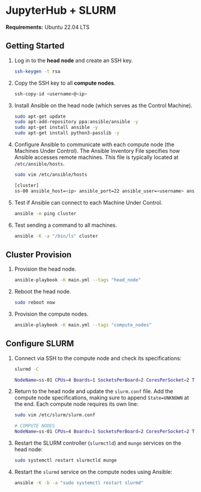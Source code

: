 # JupyterHub + SLURM

**Requirements:** Ubuntu 22.04 LTS

## Getting Started

1. Log in to the **head node** and create an SSH key.

   ```sh
   ssh-keygen -t rsa
   ```

2. Copy the SSH key to all **compute nodes**.

   ```sh
   ssh-copy-id <username>@<ip>
   ```

3. Install Ansible on the head node (which serves as the Control Machine).

   ```sh
   sudo apt-get update
   sudo apt-add-repository ppa:ansible/ansible -y
   sudo apt-get install ansible -y
   sudo apt-get install python3-passlib -y
   ```

4. Configure Ansible to communicate with each compute node (the Machines Under Control).
   The Ansible Inventory File specifies how Ansible accesses remote machines.
   This file is typically located at `/etc/ansible/hosts`.

   ```sh
   sudo vim /etc/ansible/hosts

   [cluster]
   ss-00 ansible_host=<ip> ansible_port=22 ansible_user=<username> ansible_ssh_private_key_file=/home/<username>/.ssh/id_rsa ansible_python_interpreter=/usr/bin/python3.10 ansible_ssh_common_args='-o StrictHostKeyChecking=no -o UserKnownHostsFile=/dev/null'
   ```

5. Test if Ansible can connect to each Machine Under Control.

   ```sh
   ansible -m ping cluster
   ```

6. Test sending a command to all machines.

   ```sh
   ansible -K -a "/bin/ls" cluster
   ```

## Cluster Provision

1. Provision the head node.

   ```sh
   ansible-playbook -K main.yml --tags "head_node"
   ```

2. Reboot the head node.

   ```sh
   sudo reboot now
   ```

3. Provision the compute nodes.

   ```sh
   ansible-playbook -K main.yml --tags "compute_nodes"
   ```

## Configure SLURM

1. Connect via SSH to the compute node and check its specifications:

   ```sh
   slurmd -C

   NodeName=ss-01 CPUs=4 Boards=1 SocketsPerBoard=2 CoresPerSocket=2 ThreadsPerCore=1 RealMemory=7949
   ```

2. Return to the head node and update the `slurm.conf` file. Add the compute node specifications, making sure to append `State=UNKNOWN` at the end. Each compute node requires its own line:

   ```sh
   sudo vim /etc/slurm/slurm.conf

   # COMPUTE NODES
   NodeName=ss-01 CPUs=4 Boards=1 SocketsPerBoard=2 CoresPerSocket=2 ThreadsPerCore=1 RealMemory=7949 State=UNKNOWN
   ```

3. Restart the SLURM controller (`slurmctld`) and `munge` services on the head node:

   ```sh
   sudo systemctl restart slurmctld munge
   ```

4. Restart the `slurmd` service on the compute nodes using Ansible:

   ```sh
   ansible -K -b -a "sudo systemctl restart slurmd"
   ```
